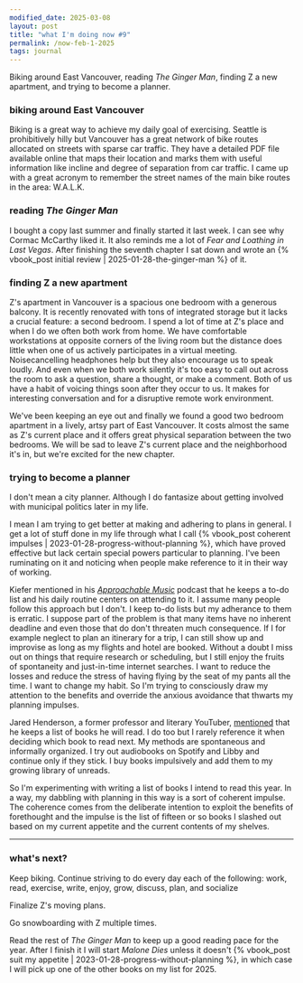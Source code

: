 ```yaml
---
modified_date: 2025-03-08
layout: post
title: "what I'm doing now #9"
permalink: /now-feb-1-2025
tags: journal
---
```


Biking around East Vancouver, reading _The Ginger Man_, finding Z a new apartment, and trying to become a planner.
<!--more-->

### biking around East Vancouver

Biking is a great way to achieve my daily goal of exercising.
Seattle is prohibitively hilly but Vancouver has a great network of bike routes allocated on streets with sparse car traffic.
They have a detailed PDF file available online that maps their location and marks them with useful information like incline and degree of separation from car traffic.
I came up with a great acronym to remember the street names of the main bike routes in the area: W.A.L.K.

### reading _The Ginger Man_

I bought a copy last summer and finally started it last week.
I can see why Cormac McCarthy liked it.
It also reminds me a lot of _Fear and Loathing in Last Vegas_.
After finishing the seventh chapter I sat down and wrote an {% vbook_post initial review | 2025-01-28-the-ginger-man %} of it.

### finding Z a new apartment

Z's apartment in Vancouver is a spacious one bedroom with a generous balcony.
It is recently renovated with tons of integrated storage but it lacks a crucial feature: a second bedroom.
I spend a lot of time at Z's place and when I do we often both work from home.
We have comfortable workstations at opposite corners of the living room but the distance does little when one of us actively participates in a virtual meeting.
Noisecancelling headphones help but they also encourage us to speak loudly.
And even when we both work silently it's too easy to call out across the room to ask a question, share a thought, or make a comment.
Both of us have a habit of voicing things soon after they occur to us.
It makes for interesting conversation and for a disruptive remote work environment.

We've been keeping an eye out and finally we found a good two bedroom apartment in a lively, artsy part of East Vancouver.
It costs almost the same as Z's current place and it offers great physical separation between the two bedrooms.
We will be sad to leave Z's current place and the neighborhood it's in, but we're excited for the new chapter.

### trying to become a planner

I don't mean a city planner.
Although I do fantasize about getting involved with municipal politics later in my life.

I mean I am trying to get better at making and adhering to plans in general.
I get a lot of stuff done in my life through what I call {% vbook_post coherent impulses | 2023-01-28-progress-without-planning %}, which have proved effective but lack certain special powers particular to planning.
I've been ruminating on it and noticing when people make reference to it in their way of working.

Kiefer mentioned in his [_Approachable Music_](https://open.spotify.com/show/2d0fpifQoLn230QaGjrW7w?si=c4dc3ff353e74c77) podcast that he keeps a to-do list and his daily routine centers on attending to it.
I assume many people follow this approach but I don't.
I keep to-do lists but my adherance to them is erratic.
I suppose part of the problem is that many items have no inherent deadline and even those that do don't threaten much consequence.
If I for example neglect to plan an itinerary for a trip, I can still show up and improvise as long as my flights and hotel are booked.
Without a doubt I miss out on things that require research or scheduling, but I still enjoy the fruits of spontaneity and just-in-time internet searches.
I want to reduce the losses and reduce the stress of having flying by the seat of my pants all the time.
I want to change my habit.
So I'm trying to consciously draw my attention to the benefits and override the anxious avoidance that thwarts my planning impulses.

Jared Henderson, a former professor and literary YouTuber, [mentioned](https://youtu.be/5rrJ6RReYnA?si=sHhJhHoCTYPCjJfk) that he keeps a list of books he will read.
I do too but I rarely reference it when deciding which book to read next.
My methods are spontaneous and informally organized.
I try out audiobooks on Spotify and Libby and continue only if they stick.
I buy books impulsively and add them to my growing library of unreads.

So I'm experimenting with writing a list of books I intend to read this year.
In a way, my dabbling with planning in this way is a sort of coherent impulse.
The coherence comes from the deliberate intention to exploit the benefits of forethought and the impulse is the list of fifteen or so books I slashed out based on my current appetite and the current contents of my shelves.

---

### what's next?

Keep biking.
Continue striving to do every day each of the following: work, read, exercise, write, enjoy, grow, discuss, plan, and socialize

Finalize Z's moving plans.

Go snowboarding with Z multiple times.

Read the rest of _The Ginger Man_ to keep up a good reading pace for the year.
After I finish it I will start _Malone Dies_ unless it doesn't {% vbook_post suit my appetite | 2023-01-28-progress-without-planning %}, in which case I will pick up one of the other books on my list for 2025.